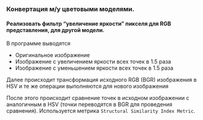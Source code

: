 ### Конвертация м/у цветовыми моделями.

#### Реализовать фильтр “увеличение яркости” пикселя для RGB представления, для другой модели.

В программе выводятся
 - Оригинальное изображение
 - Изображение с увеличением яркости всех точек в 1.5 раза
 - Изображение с уменьшением яркости всех точек в 1.5 раза

 Далее происходит трансформация исходного RGB (BGR) изображения в HSV и те же операции выполняются для нового изображения

 После этого происходит сравнение точек в исходном изображении с аналогичным в HSV (точки переводятся в BGR для проведения сравнения).
 Используется метрика `Structural Similarity Index Metric`.
